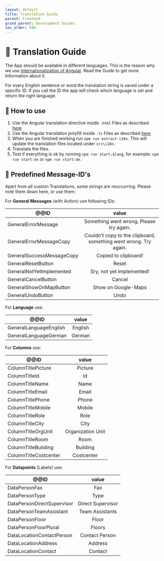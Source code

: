 ```yaml
---
layout: default
title: Translation Guide
parent: Frontend
grand_parent: Development Guides
nav_order: 500
---
```


# :currency_exchange: **Translation Guide**

The App should be available in different languages. This is the reason why we use [Internationalization of Angular](https://angular.io/guide/i18n). Read the Guide to get more Information about it.

For every English sentence or word the translation string is saved under a specific ID. If you call the ID the app will check which language is set and return the right language.

## **:hammer: How to use**

1. Use the Angular translation directive inside `.html` Files as described [here](https://angular.io/guide/i18n).
2. Use the Angular translation polyfill inside `.ts` Files as described [here](https://github.com/ngx-translate/i18n-polyfill)
3. When you are finished working run `npm run extract-i18n`. This will update the translation files located under `src\i18n`.
4. Translate the files.
5. Test if everything is ok by running `npm run start:$lang`, for example: `npm run start:en` or `npm run start:de`.

## :triangular_flag_on_post: **Predefined Message-ID's**

Apart from all custom Translations, some strings are reoccurring. Please note them down here, or use them:

For **General Messages** (with Action) use following IDs:

| @@ID                      |                     value                     |
| ------------------------- | :-------------------------------------------: |
| GeneralErrorMessage       |    Something went wrong. Please try again.    |
| GeneralErrorMessageCopy   | Couldn't copy to the clipboard, something went wrong. Try again. |
| GeneralSuccessMessageCopy |             Copied to clipboard!              |
| GeneralResetButton        |                     Reset                     |
| GeneralNotYetImplemented  |           Sry, not yet implemented!           |
| GeneralCancelButton       |                   Cancel                      |
| GeneralShowOnMapButton    |             Show on Google-Maps               |
| GeneralUndoButton         |                     Undo                      |

For **Language** use:

| @@ID                      |                     value                     |
| ------------------------- | :-------------------------------------------: |
| GeneralLanguageEnglish   | English |
| GeneralLanguageGerman       |    German    |

For **Columns** use:

| @@ID                      |                     value                     |
| ------------------------- | :-------------------------------------------: |
| ColumnTitlePicture        |                    Picture                    |
| ColumnTitleId             |                      Id                       |
| ColumnTitleName           |                     Name                      |
| ColumnTitleEmail          |                     Email                     |
| ColumnTitlePhone          |                     Phone                     |
| ColumnTitleMobile         |                    Mobile                     |
| ColumnTitleRole           |                     Role                      |
| ColumnTitleCity           |                     City                      |
| ColumnTitleOrgUnit        |               Organization Unit               |
| ColumnTitleRoom           |                     Room                      |
| ColumnTitleBuilding       |                   Building                    |
| ColumnTitleCostcenter     |                  Costcenter                   |


For **Datapoints** (Labels) use:

| @@ID                      |                     value                     |
| ------------------------- | :-------------------------------------------: |
| DataPersonFax             |                    Fax                    |
| DataPersonType            |                    Type                    |
| DataPersonDirectSupervisor      |           Direct Supervisor         | 
| DataPersonTeamAssistant   | Team Assistants |
| DataPersonFloor | Floor | 
| DataPersonFloorPlural | Floors |
| DataLocationContactPerson | Contact Person | 
| DataLocationAddress | Address |
| DataLocationContact | Contact |
